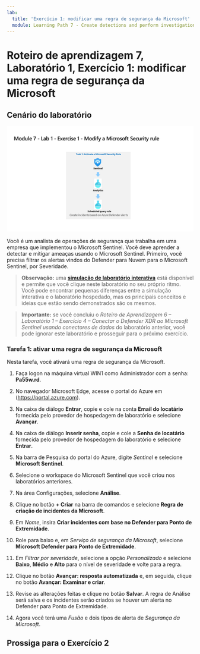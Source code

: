 ```yaml
---
lab:
  title: 'Exercício 1: modificar uma regra de segurança da Microsoft'
  module: Learning Path 7 - Create detections and perform investigations using Microsoft Sentinel
---
```


# Roteiro de aprendizagem 7, Laboratório 1, Exercício 1: modificar uma regra de segurança da Microsoft

## Cenário do laboratório

![Visão geral do laboratório.](../Media/SC-200-Lab_Diagrams_Mod7_L1_Ex1.png)

Você é um analista de operações de segurança que trabalha em uma empresa que implementou o Microsoft Sentinel. Você deve aprender a detectar e mitigar ameaças usando o Microsoft Sentinel. Primeiro, você precisa filtrar os alertas vindos do Defender para Nuvem para o Microsoft Sentinel, por Severidade.

>**Observação:** uma **[simulação de laboratório interativa](https://mslabs.cloudguides.com/guides/SC-200%20Lab%20Simulation%20-%20Modify%20a%20Microsoft%20Security%20rule)** está disponível e permite que você clique neste laboratório no seu próprio ritmo. Você pode encontrar pequenas diferenças entre a simulação interativa e o laboratório hospedado, mas os principais conceitos e ideias que estão sendo demonstrados são os mesmos. 

>**Importante:** se você concluiu o *Roteiro de Aprendizagem 6 – Laboratório 1 – Exercício 4 – Conectar o Defender XDR ao Microsoft Sentinel usando conectores de dados* do laboratório anterior, você pode ignorar este laboratório e prosseguir para o próximo exercício.


### Tarefa 1: ativar uma regra de segurança da Microsoft

Nesta tarefa, você ativará uma regra de segurança da Microsoft.

1. Faça logon na máquina virtual WIN1 como Administrador com a senha: **Pa55w.rd**.  

1. No navegador Microsoft Edge, acesse o portal do Azure em (https://portal.azure.com).

1. Na caixa de diálogo **Entrar**, copie e cole na conta **Email do locatário** fornecida pelo provedor de hospedagem de laboratório e selecione **Avançar**.

1. Na caixa de diálogo **Inserir senha**, copie e cole a **Senha de locatário** fornecida pelo provedor de hospedagem do laboratório e selecione **Entrar**.

1. Na barra de Pesquisa do portal do Azure, digite *Sentinel* e selecione **Microsoft Sentinel**.

1. Selecione o workspace do Microsoft Sentinel que você criou nos laboratórios anteriores.

1. Na área Configurações, selecione **Análise**.

1. Clique no botão **+ Criar** na barra de comandos e selecione **Regra de criação de incidentes da Microsoft**.

1. Em *Nome*, insira **Criar incidentes com base no Defender para Ponto de Extremidade**.

1. Role para baixo e, em *Serviço de segurança da Microsoft*, selecione **Microsoft Defender para Ponto de Extremidade**.

1. Em *Filtrar por severidade*, selecione a opção *Personalizado* e selecione **Baixo**, **Médio** e **Alto** para o nível de severidade e volte para a regra.

1. Clique no botão **Avançar: resposta automatizada** e, em seguida, clique no botão **Avançar: Examinar e criar**.

1. Revise as alterações feitas e clique no botão **Salvar**. A regra de Análise será salva e os incidentes serão criados se houver um alerta no Defender para Ponto de Extremidade.

1. Agora você terá uma *Fusão* e dois tipos de alerta de *Segurança da Microsoft*.

## Prossiga para o Exercício 2
